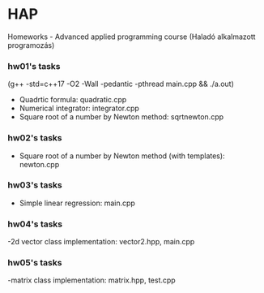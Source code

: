 ﻿# HAP
Homeworks - Advanced applied programming course (Haladó alkalmazott programozás)

### hw01's tasks 

(g++ -std=c++17 -O2 -Wall -pedantic -pthread main.cpp && ./a.out)
- Quadrtic formula: quadratic.cpp
- Numerical integrator: integrator.cpp
- Square root of a number by Newton method: sqrtnewton.cpp

### hw02's tasks 

- Square root of a number by Newton method (with templates): newton.cpp

### hw03's tasks 

- Simple linear regression: main.cpp

### hw04's tasks

-2d vector class implementation: vector2.hpp, main.cpp 

### hw05's tasks

-matrix class implementation: matrix.hpp, test.cpp 
